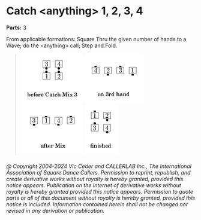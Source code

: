 
# Catch \<anything> 1, 2, 3, 4

**Parts:** 3  

From applicable formations: Square Thru the given number of hands to a Wave;
do the \<anything> call; Step and Fold.

> 
> ![alt](catch-1.png)
> ![alt](catch-2.png)
> ![alt](catch-3.png)
> ![alt](catch-4.png)
> 

###### @ Copyright 2004-2024 Vic Ceder and CALLERLAB Inc., The International Association of Square Dance Callers. Permission to reprint, republish, and create derivative works without royalty is hereby granted, provided this notice appears. Publication on the Internet of derivative works without royalty is hereby granted provided this notice appears. Permission to quote parts or all of this document without royalty is hereby granted, provided this notice is included. Information contained herein shall not be changed nor revised in any derivation or publication.
